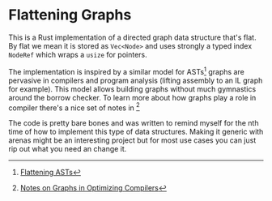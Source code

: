 # Flattening Graphs

This is a Rust implementation of a directed graph data structure that's flat.
By flat we mean it is stored as `Vec<Node>` and uses strongly a typed index
`NodeRef` which wraps a `usize` for pointers.

The implementation is inspired by a similar model for ASTs[^1] graphs are
pervasive in compilers and program analysis (lifting assembly to an IL graph
for example). This model allows building graphs without much gymnastics around
the borrow checker. To learn more about how graphs play a role in compiler
there's a nice set of notes in [^2]

The code is pretty bare bones and was written to remind myself for the nth time
of how to implement this type of data structures. Making it generic with arenas
might be an interesting project but for most use cases you can just rip out what
you need an change it.

[^1]: [Flattening ASTs](https://www.cs.cornell.edu/~asampson/blog/flattening.html)

[^2]: [Notes on Graphs in Optimizing Compilers](https://www.cs.umb.edu/~offner/files/flow_graph.pdf)
